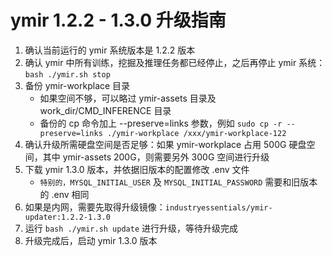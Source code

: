 # ymir 1.2.2 - 1.3.0 升级指南

1. 确认当前运行的 ymir 系统版本是 1.2.2 版本
2. 确认 ymir 中所有训练，挖掘及推理任务都已经停止，之后再停止 ymir 系统：`bash ./ymir.sh stop`
3. 备份 ymir-workplace 目录
    * 如果空间不够，可以略过 ymir-assets 目录及 work_dir/CMD_INFERENCE 目录
    * 备份的 cp 命令加上 --preserve=links 参数，例如 `sudo cp -r --preserve=links ./ymir-workplace /xxx/ymir-workplace-122`
4. 确认升级所需硬盘空间是否足够：如果 ymir-workplace 占用 500G 硬盘空间，其中 ymir-assets 200G，则需要另外 300G 空间进行升级
5. 下载 ymir 1.3.0 版本，并依据旧版本的配置修改 .env 文件
    * `特别的，MYSQL_INITIAL_USER` 及 `MYSQL_INITIAL_PASSWORD` 需要和旧版本的 .env 相同
6. 如果是内网，需要先取得升级镜像：`industryessentials/ymir-updater:1.2.2-1.3.0`
7. 运行 `bash ./ymir.sh update` 进行升级，等待升级完成
8. 升级完成后，启动 ymir 1.3.0 版本
